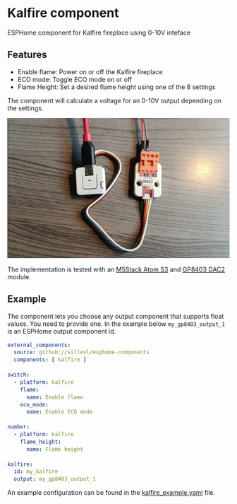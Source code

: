 # Kalfire component

ESPHome component for Kalfire fireplace using 0-10V inteface

## Features

* Enable flame: Power on or off the Kalfire fireplace
* ECO mode: Toggle ECO mode on or off
* Flame Height: Set a desired flame height using one of the 8 settings

The component will calculate a voltage for an 0-10V output depending on the settings.

![M5Stack Atom S3 with GP8403 DAC](./img/m5stack_atom_s3.png)

The implementation is tested with an [M5Stack Atom S3](https://docs.m5stack.com/en/core/AtomS3) and [GP8403 DAC2](https://docs.m5stack.com/en/unit/Unit-DAC2) module.

## Example

The component lets you choose any output component that supports float values.
You need to provide one. In the example below `my_gp8403_output_1` is an ESPHome output component id.

```yaml
external_components:
  source: github://sillevl/esphome-components
  components: [ kalfire ]

switch:
  - platform: kalfire
    flame:
      name: Enable flame
    eco_mode:
      name: Enable ECO mode

number:
  - platform: kalfire
    flame_height:
      name: Flame height

kalfire:
  id: my_kalfire
  output: my_gp8403_output_1
```

An example configuration can be found in the [kalfire_example.yaml](../../kalfire_example.yaml) file.
